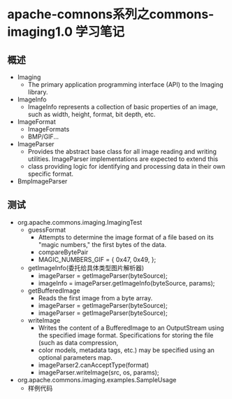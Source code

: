 # apache-comnons系列之commons-imaging1.0 学习笔记
## 概述
- Imaging
  - The primary application programming interface (API) to the Imaging library.
- ImageInfo
  - ImageInfo represents a collection of basic properties of an image, such as width, height, format, bit depth, etc.
- ImageFormat
  - ImageFormats
  - BMP/GIF...
- ImageParser
  - Provides the abstract base class for all image reading and writing utilities.  ImageParser implementations are expected to extend this
  - class providing logic for identifying and processing data in their own specific format.
- BmpImageParser
## 测试
- org.apache.commons.imaging.ImagingTest
  - guessFormat
    - Attempts to determine the image format of a file based on its "magic numbers," the first bytes of the data.
    - compareBytePair
    - MAGIC_NUMBERS_GIF = { 0x47, 0x49, };
  - getImageInfo(委托给具体类型图片解析器)
    - imageParser = getImageParser(byteSource);
    - imageInfo = imageParser.getImageInfo(byteSource, params);
  - getBufferedImage
    - Reads the first image from a byte array.
    - imageParser = getImageParser(byteSource);
    - imageParser = getImageParser(byteSource);
  - writeImage
    - Writes the content of a BufferedImage to an OutputStream using the specified image format.  Specifications for storing the file (such as data compression,
    - color models, metadata tags, etc.) may be specified using an optional parameters map.
    - imageParser2.canAcceptType(format)
    - imageParser.writeImage(src, os, params);
- org.apache.commons.imaging.examples.SampleUsage
  - 样例代码